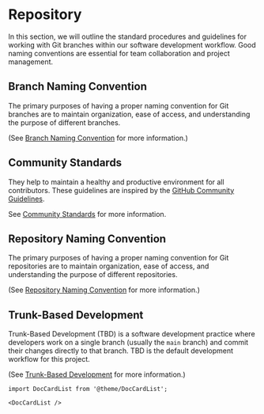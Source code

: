 # Repository

In this section, we will outline the standard procedures and guidelines for working with Git branches within our software development workflow. Good naming conventions are essential for team collaboration and project management.

## Branch Naming Convention

The primary purposes of having a proper naming convention for Git branches are to maintain organization, ease of access, and understanding the purpose of different branches.

(See [Branch Naming Convention](./branch-naming-convention) for more information.)

## Community Standards

They help to maintain a healthy and productive environment for all contributors.
These guidelines are inspired by the [GitHub Community Guidelines](https://opensource.guide/).

See [Community Standards](./community-standards) for more information.

## Repository Naming Convention

The primary purposes of having a proper naming convention for Git repositories are to maintain organization, ease of access, and understanding the purpose of different repositories.

(See [Repository Naming Convention](./repository-naming-convention) for more information.)

## Trunk-Based Development

Trunk-Based Development (TBD) is a software development practice where developers work on a single branch (usually the `main` branch) and commit their changes directly to that branch. TBD is the default development workflow for this project.

(See [Trunk-Based Development](./trunk-based-development) for more information.)

```mdx-code-block
import DocCardList from '@theme/DocCardList';

<DocCardList />
```
